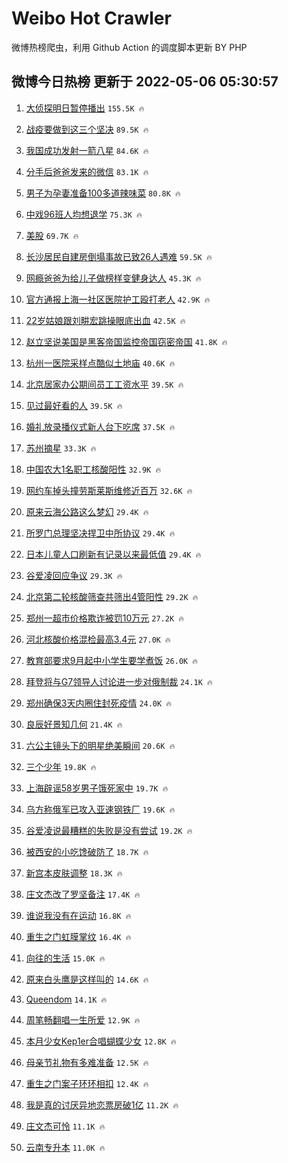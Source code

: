 # Weibo Hot Crawler 



微博热榜爬虫，利用 Github Action 的调度脚本更新 BY PHP 


## 微博今日热榜 更新于 2022-05-06 05:30:57 
1. [大侦探明日暂停播出](https://s.weibo.com/weibo?q=%23%E5%A4%A7%E4%BE%A6%E6%8E%A2%E6%98%8E%E6%97%A5%E6%9A%82%E5%81%9C%E6%92%AD%E5%87%BA%23&Refer=top) `155.5K 🔥` 

1. [战疫要做到这三个坚决](https://s.weibo.com/weibo?q=%23%E6%88%98%E7%96%AB%E8%A6%81%E5%81%9A%E5%88%B0%E8%BF%99%E4%B8%89%E4%B8%AA%E5%9D%9A%E5%86%B3%23&Refer=top) `89.5K 🔥` 

1. [我国成功发射一箭八星](https://s.weibo.com/weibo?q=%23%E6%88%91%E5%9B%BD%E6%88%90%E5%8A%9F%E5%8F%91%E5%B0%84%E4%B8%80%E7%AE%AD%E5%85%AB%E6%98%9F%23&Refer=top) `84.6K 🔥` 

1. [分手后爸爸发来的微信](https://s.weibo.com/weibo?q=%23%E5%88%86%E6%89%8B%E5%90%8E%E7%88%B8%E7%88%B8%E5%8F%91%E6%9D%A5%E7%9A%84%E5%BE%AE%E4%BF%A1%23&Refer=top) `83.1K 🔥` 

1. [男子为孕妻准备100多道辣味菜](https://s.weibo.com/weibo?q=%23%E7%94%B7%E5%AD%90%E4%B8%BA%E5%AD%95%E5%A6%BB%E5%87%86%E5%A4%87100%E5%A4%9A%E9%81%93%E8%BE%A3%E5%91%B3%E8%8F%9C%23&Refer=top) `80.8K 🔥` 

1. [中戏96班人均想退学](https://s.weibo.com/weibo?q=%23%E4%B8%AD%E6%88%8F96%E7%8F%AD%E4%BA%BA%E5%9D%87%E6%83%B3%E9%80%80%E5%AD%A6%23&Refer=top) `75.3K 🔥` 

1. [美股](https://s.weibo.com/weibo?q=%23%E7%BE%8E%E8%82%A1%23&Refer=top) `69.7K 🔥` 

1. [长沙居民自建房倒塌事故已致26人遇难](https://s.weibo.com/weibo?q=%23%E9%95%BF%E6%B2%99%E5%B1%85%E6%B0%91%E8%87%AA%E5%BB%BA%E6%88%BF%E5%80%92%E5%A1%8C%E4%BA%8B%E6%95%85%E5%B7%B2%E8%87%B426%E4%BA%BA%E9%81%87%E9%9A%BE%23&Refer=top) `59.5K 🔥` 

1. [网瘾爸爸为给儿子做榜样变健身达人](https://s.weibo.com/weibo?q=%23%E7%BD%91%E7%98%BE%E7%88%B8%E7%88%B8%E4%B8%BA%E7%BB%99%E5%84%BF%E5%AD%90%E5%81%9A%E6%A6%9C%E6%A0%B7%E5%8F%98%E5%81%A5%E8%BA%AB%E8%BE%BE%E4%BA%BA%23&Refer=top) `45.3K 🔥` 

1. [官方通报上海一社区医院护工殴打老人](https://s.weibo.com/weibo?q=%23%E5%AE%98%E6%96%B9%E9%80%9A%E6%8A%A5%E4%B8%8A%E6%B5%B7%E4%B8%80%E7%A4%BE%E5%8C%BA%E5%8C%BB%E9%99%A2%E6%8A%A4%E5%B7%A5%E6%AE%B4%E6%89%93%E8%80%81%E4%BA%BA%23&Refer=top) `42.9K 🔥` 

1. [22岁姑娘跟刘畊宏跳操眼底出血](https://s.weibo.com/weibo?q=%2322%E5%B2%81%E5%A7%91%E5%A8%98%E8%B7%9F%E5%88%98%E7%95%8A%E5%AE%8F%E8%B7%B3%E6%93%8D%E7%9C%BC%E5%BA%95%E5%87%BA%E8%A1%80%23&Refer=top) `42.5K 🔥` 

1. [赵立坚说美国是黑客帝国监控帝国窃密帝国](https://s.weibo.com/weibo?q=%23%E8%B5%B5%E7%AB%8B%E5%9D%9A%E8%AF%B4%E7%BE%8E%E5%9B%BD%E6%98%AF%E9%BB%91%E5%AE%A2%E5%B8%9D%E5%9B%BD%E7%9B%91%E6%8E%A7%E5%B8%9D%E5%9B%BD%E7%AA%83%E5%AF%86%E5%B8%9D%E5%9B%BD%23&Refer=top) `41.8K 🔥` 

1. [杭州一医院采样点酷似土地庙](https://s.weibo.com/weibo?q=%23%E6%9D%AD%E5%B7%9E%E4%B8%80%E5%8C%BB%E9%99%A2%E9%87%87%E6%A0%B7%E7%82%B9%E9%85%B7%E4%BC%BC%E5%9C%9F%E5%9C%B0%E5%BA%99%23&Refer=top) `40.6K 🔥` 

1. [北京居家办公期间员工工资水平](https://s.weibo.com/weibo?q=%23%E5%8C%97%E4%BA%AC%E5%B1%85%E5%AE%B6%E5%8A%9E%E5%85%AC%E6%9C%9F%E9%97%B4%E5%91%98%E5%B7%A5%E5%B7%A5%E8%B5%84%E6%B0%B4%E5%B9%B3%23&Refer=top) `39.5K 🔥` 

1. [见过最好看的人](https://s.weibo.com/weibo?q=%23%E8%A7%81%E8%BF%87%E6%9C%80%E5%A5%BD%E7%9C%8B%E7%9A%84%E4%BA%BA%23&Refer=top) `39.5K 🔥` 

1. [婚礼放录播仪式新人台下吃席](https://s.weibo.com/weibo?q=%23%E5%A9%9A%E7%A4%BC%E6%94%BE%E5%BD%95%E6%92%AD%E4%BB%AA%E5%BC%8F%E6%96%B0%E4%BA%BA%E5%8F%B0%E4%B8%8B%E5%90%83%E5%B8%AD%23&Refer=top) `37.5K 🔥` 

1. [苏州摘星](https://s.weibo.com/weibo?q=%23%E8%8B%8F%E5%B7%9E%E6%91%98%E6%98%9F%23&Refer=top) `33.3K 🔥` 

1. [中国农大1名职工核酸阳性](https://s.weibo.com/weibo?q=%23%E4%B8%AD%E5%9B%BD%E5%86%9C%E5%A4%A71%E5%90%8D%E8%81%8C%E5%B7%A5%E6%A0%B8%E9%85%B8%E9%98%B3%E6%80%A7%23&Refer=top) `32.9K 🔥` 

1. [网约车掉头撞劳斯莱斯维修近百万](https://s.weibo.com/weibo?q=%23%E7%BD%91%E7%BA%A6%E8%BD%A6%E6%8E%89%E5%A4%B4%E6%92%9E%E5%8A%B3%E6%96%AF%E8%8E%B1%E6%96%AF%E7%BB%B4%E4%BF%AE%E8%BF%91%E7%99%BE%E4%B8%87%23&Refer=top) `32.6K 🔥` 

1. [原来云海公路这么梦幻](https://s.weibo.com/weibo?q=%23%E5%8E%9F%E6%9D%A5%E4%BA%91%E6%B5%B7%E5%85%AC%E8%B7%AF%E8%BF%99%E4%B9%88%E6%A2%A6%E5%B9%BB%23&Refer=top) `29.4K 🔥` 

1. [所罗门总理坚决捍卫中所协议](https://s.weibo.com/weibo?q=%23%E6%89%80%E7%BD%97%E9%97%A8%E6%80%BB%E7%90%86%E5%9D%9A%E5%86%B3%E6%8D%8D%E5%8D%AB%E4%B8%AD%E6%89%80%E5%8D%8F%E8%AE%AE%23&Refer=top) `29.4K 🔥` 

1. [日本儿童人口刷新有记录以来最低值](https://s.weibo.com/weibo?q=%23%E6%97%A5%E6%9C%AC%E5%84%BF%E7%AB%A5%E4%BA%BA%E5%8F%A3%E5%88%B7%E6%96%B0%E6%9C%89%E8%AE%B0%E5%BD%95%E4%BB%A5%E6%9D%A5%E6%9C%80%E4%BD%8E%E5%80%BC%23&Refer=top) `29.4K 🔥` 

1. [谷爱凌回应争议](https://s.weibo.com/weibo?q=%23%E8%B0%B7%E7%88%B1%E5%87%8C%E5%9B%9E%E5%BA%94%E4%BA%89%E8%AE%AE%23&Refer=top) `29.3K 🔥` 

1. [北京第二轮核酸筛查共筛出4管阳性](https://s.weibo.com/weibo?q=%23%E5%8C%97%E4%BA%AC%E7%AC%AC%E4%BA%8C%E8%BD%AE%E6%A0%B8%E9%85%B8%E7%AD%9B%E6%9F%A5%E5%85%B1%E7%AD%9B%E5%87%BA4%E7%AE%A1%E9%98%B3%E6%80%A7%23&Refer=top) `29.2K 🔥` 

1. [郑州一超市价格欺诈被罚10万元](https://s.weibo.com/weibo?q=%23%E9%83%91%E5%B7%9E%E4%B8%80%E8%B6%85%E5%B8%82%E4%BB%B7%E6%A0%BC%E6%AC%BA%E8%AF%88%E8%A2%AB%E7%BD%9A10%E4%B8%87%E5%85%83%23&Refer=top) `27.2K 🔥` 

1. [河北核酸价格混检最高3.4元](https://s.weibo.com/weibo?q=%23%E6%B2%B3%E5%8C%97%E6%A0%B8%E9%85%B8%E4%BB%B7%E6%A0%BC%E6%B7%B7%E6%A3%80%E6%9C%80%E9%AB%983.4%E5%85%83%23&Refer=top) `27.0K 🔥` 

1. [教育部要求9月起中小学生要学煮饭](https://s.weibo.com/weibo?q=%23%E6%95%99%E8%82%B2%E9%83%A8%E8%A6%81%E6%B1%829%E6%9C%88%E8%B5%B7%E4%B8%AD%E5%B0%8F%E5%AD%A6%E7%94%9F%E8%A6%81%E5%AD%A6%E7%85%AE%E9%A5%AD%23&Refer=top) `26.0K 🔥` 

1. [拜登将与G7领导人讨论进一步对俄制裁](https://s.weibo.com/weibo?q=%23%E6%8B%9C%E7%99%BB%E5%B0%86%E4%B8%8EG7%E9%A2%86%E5%AF%BC%E4%BA%BA%E8%AE%A8%E8%AE%BA%E8%BF%9B%E4%B8%80%E6%AD%A5%E5%AF%B9%E4%BF%84%E5%88%B6%E8%A3%81%23&Refer=top) `24.1K 🔥` 

1. [郑州确保3天内圈住封死疫情](https://s.weibo.com/weibo?q=%23%E9%83%91%E5%B7%9E%E7%A1%AE%E4%BF%9D3%E5%A4%A9%E5%86%85%E5%9C%88%E4%BD%8F%E5%B0%81%E6%AD%BB%E7%96%AB%E6%83%85%23&Refer=top) `24.0K 🔥` 

1. [良辰好景知几何](https://s.weibo.com/weibo?q=%E8%89%AF%E8%BE%B0%E5%A5%BD%E6%99%AF%E7%9F%A5%E5%87%A0%E4%BD%95&Refer=top) `21.4K 🔥` 

1. [六公主镜头下的明星绝美瞬间](https://s.weibo.com/weibo?q=%23%E5%85%AD%E5%85%AC%E4%B8%BB%E9%95%9C%E5%A4%B4%E4%B8%8B%E7%9A%84%E6%98%8E%E6%98%9F%E7%BB%9D%E7%BE%8E%E7%9E%AC%E9%97%B4%23&Refer=top) `20.6K 🔥` 

1. [三个少年](https://s.weibo.com/weibo?q=%E4%B8%89%E4%B8%AA%E5%B0%91%E5%B9%B4&Refer=top) `19.8K 🔥` 

1. [上海辟谣58岁男子饿死家中](https://s.weibo.com/weibo?q=%23%E4%B8%8A%E6%B5%B7%E8%BE%9F%E8%B0%A358%E5%B2%81%E7%94%B7%E5%AD%90%E9%A5%BF%E6%AD%BB%E5%AE%B6%E4%B8%AD%23&Refer=top) `19.7K 🔥` 

1. [乌方称俄军已攻入亚速钢铁厂](https://s.weibo.com/weibo?q=%23%E4%B9%8C%E6%96%B9%E7%A7%B0%E4%BF%84%E5%86%9B%E5%B7%B2%E6%94%BB%E5%85%A5%E4%BA%9A%E9%80%9F%E9%92%A2%E9%93%81%E5%8E%82%23&Refer=top) `19.6K 🔥` 

1. [谷爱凌说最糟糕的失败是没有尝试](https://s.weibo.com/weibo?q=%23%E8%B0%B7%E7%88%B1%E5%87%8C%E8%AF%B4%E6%9C%80%E7%B3%9F%E7%B3%95%E7%9A%84%E5%A4%B1%E8%B4%A5%E6%98%AF%E6%B2%A1%E6%9C%89%E5%B0%9D%E8%AF%95%23&Refer=top) `19.2K 🔥` 

1. [被西安的小吃馋破防了](https://s.weibo.com/weibo?q=%23%E8%A2%AB%E8%A5%BF%E5%AE%89%E7%9A%84%E5%B0%8F%E5%90%83%E9%A6%8B%E7%A0%B4%E9%98%B2%E4%BA%86%23&Refer=top) `18.7K 🔥` 

1. [新宫本皮肤调整](https://s.weibo.com/weibo?q=%E6%96%B0%E5%AE%AB%E6%9C%AC%E7%9A%AE%E8%82%A4%E8%B0%83%E6%95%B4&Refer=top) `18.3K 🔥` 

1. [庄文杰改了罗坚备注](https://s.weibo.com/weibo?q=%23%E5%BA%84%E6%96%87%E6%9D%B0%E6%94%B9%E4%BA%86%E7%BD%97%E5%9D%9A%E5%A4%87%E6%B3%A8%23&Refer=top) `17.4K 🔥` 

1. [谁说我没有在运动](https://s.weibo.com/weibo?q=%23%E8%B0%81%E8%AF%B4%E6%88%91%E6%B2%A1%E6%9C%89%E5%9C%A8%E8%BF%90%E5%8A%A8%23&Refer=top) `16.8K 🔥` 

1. [重生之门虹膜掌纹](https://s.weibo.com/weibo?q=%23%E9%87%8D%E7%94%9F%E4%B9%8B%E9%97%A8%E8%99%B9%E8%86%9C%E6%8E%8C%E7%BA%B9%23&Refer=top) `16.4K 🔥` 

1. [向往的生活](https://s.weibo.com/weibo?q=%E5%90%91%E5%BE%80%E7%9A%84%E7%94%9F%E6%B4%BB&Refer=top) `15.0K 🔥` 

1. [原来白头鹰是这样叫的](https://s.weibo.com/weibo?q=%23%E5%8E%9F%E6%9D%A5%E7%99%BD%E5%A4%B4%E9%B9%B0%E6%98%AF%E8%BF%99%E6%A0%B7%E5%8F%AB%E7%9A%84%23&Refer=top) `14.6K 🔥` 

1. [Queendom](https://s.weibo.com/weibo?q=Queendom&Refer=top) `14.1K 🔥` 

1. [周笔畅翻唱一生所爱](https://s.weibo.com/weibo?q=%23%E5%91%A8%E7%AC%94%E7%95%85%E7%BF%BB%E5%94%B1%E4%B8%80%E7%94%9F%E6%89%80%E7%88%B1%23&Refer=top) `12.9K 🔥` 

1. [本月少女Kep1er合唱蝴蝶少女](https://s.weibo.com/weibo?q=%23%E6%9C%AC%E6%9C%88%E5%B0%91%E5%A5%B3Kep1er%E5%90%88%E5%94%B1%E8%9D%B4%E8%9D%B6%E5%B0%91%E5%A5%B3%23&Refer=top) `12.8K 🔥` 

1. [母亲节礼物有多难准备](https://s.weibo.com/weibo?q=%23%E6%AF%8D%E4%BA%B2%E8%8A%82%E7%A4%BC%E7%89%A9%E6%9C%89%E5%A4%9A%E9%9A%BE%E5%87%86%E5%A4%87%23&Refer=top) `12.5K 🔥` 

1. [重生之门案子环环相扣](https://s.weibo.com/weibo?q=%23%E9%87%8D%E7%94%9F%E4%B9%8B%E9%97%A8%E6%A1%88%E5%AD%90%E7%8E%AF%E7%8E%AF%E7%9B%B8%E6%89%A3%23&Refer=top) `12.4K 🔥` 

1. [我是真的讨厌异地恋票房破1亿](https://s.weibo.com/weibo?q=%23%E6%88%91%E6%98%AF%E7%9C%9F%E7%9A%84%E8%AE%A8%E5%8E%8C%E5%BC%82%E5%9C%B0%E6%81%8B%E7%A5%A8%E6%88%BF%E7%A0%B41%E4%BA%BF%23&Refer=top) `11.2K 🔥` 

1. [庄文杰可怜](https://s.weibo.com/weibo?q=%23%E5%BA%84%E6%96%87%E6%9D%B0%E5%8F%AF%E6%80%9C%23&Refer=top) `11.1K 🔥` 

1. [云南专升本](https://s.weibo.com/weibo?q=%E4%BA%91%E5%8D%97%E4%B8%93%E5%8D%87%E6%9C%AC&Refer=top) `11.0K 🔥` 

